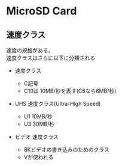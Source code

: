 # MicroSD Card

## 速度クラス

速度の規格がある。  
速度クラスはさらに以下に分類される

* 速度クラス
  * C記号
  * C10は 10MB/秒を表す(C6なら6MB/秒)

* UHS 速度クラス(Ultra-High Speed)
  * U1 10MB/秒
  * U3 30MB/秒

* ビデオ 速度クラス
  * 8Kビデオの書き込みのためのクラス
  * Vが使われる